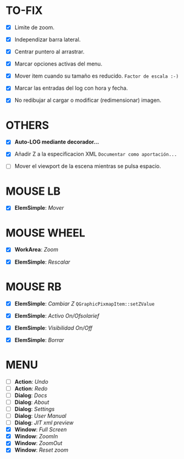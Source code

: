 # TO-FIX
- [x] Limite de zoom.
- [x] Independizar barra lateral.
- [x] Centrar puntero al arrastrar.
- [x] Marcar opciones activas del menu.
- [x] Mover item cuando su tamaño es reducido. `Factor de escala :-)`
- [x] Marcar las entradas del log con hora y fecha.
- [x] No redibujar al cargar o modificar (redimensionar) imagen.


# OTHERS
- [x] **Auto-LOG mediante decorador...**
- [x] Añadir Z a la especificacion XML `Documentar como aportación...`
- [ ] Mover el viewport de la escena mientras se pulsa espacio.


# MOUSE LB
- [x] **ElemSimple**: *Mover*


# MOUSE WHEEL
- [x] **WorkArea**: *Zoom*
- [x] **ElemSimple**: *Rescalar*


# MOUSE RB
- [x] **ElemSimple**: *Cambiar Z* `QGraphicPixmapItem::setZValue`
- [x] **ElemSimple**: *Activo On/Ofsolarief*
- [x] **ElemSimple**: *Visibilidad On/Off*
- [x] **ElemSimple**: *Borrar*


# MENU
- [ ] **Action**: *Undo*
- [ ] **Action**: *Redo*
- [ ] **Dialog**: *Docs*
- [ ] **Dialog**: *About*
- [ ] **Dialog**: *Settings*
- [ ] **Dialog**: *User Manual*
- [ ] **Dialog**: *JIT xml preview*
- [x] **Window**: *Full Screen*
- [x] **Window**: *ZoomIn*
- [x] **Window**: *ZoomOut*
- [x] **Window**: *Reset zoom*

